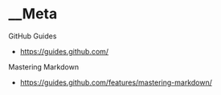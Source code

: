 # __Meta

GitHub Guides
  - https://guides.github.com/

Mastering Markdown
  - https://guides.github.com/features/mastering-markdown/


